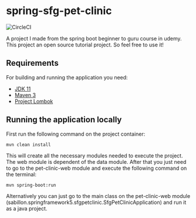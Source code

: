 # spring-sfg-pet-clinic
![CircleCI](https://circleci.com/gh/MikeSabillon/spring-sfg-pet-clinic/tree/develop.svg?style=svg)

A project I made from the spring boot beginner to guru course in udemy. This project an open source tutorial project. So feel free to use it!

## Requirements
For building and running the application you need:
- [JDK 11](https://www.oracle.com/technetwork/java/javase/downloads/jdk11-downloads-5066655.html)
- [Maven 3](https://maven.apache.org)
- [Project Lombok]([https://projectlombok.org/](https://projectlombok.org/))

## Running the application locally
First run the following command on the project container:

    mvn clean install

This will create all the necessary modules needed to execute the project. The web module is dependent of the data module. After that you just need to go to the pet-clinic-web module and execute the following command on the terminal:
      
    mvn spring-boot:run
Alternatively you can just go to the main class on the pet-clinic-web module (sabillon.springframework5.sfgpetclinic.SfgPetClinicApplication) and run it as a java project.
